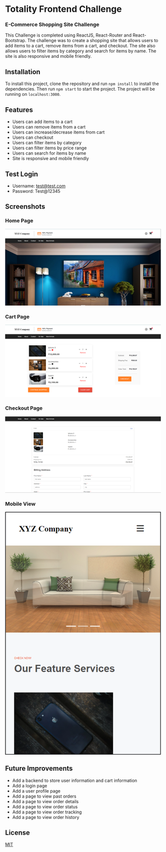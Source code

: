 # Totality Frontend Challenge

### E-Commerce Shopping Site Challenge

This Challenge is completed using ReactJS, React-Router and React-Bootstrap. The challenge was to create a shopping site that allows users to add items to a cart, remove items from a cart, and checkout. The site also allows users to filter items by category and search for items by name. The site is also responsive and mobile friendly.

## Installation

To install this project, clone the repository and run `npm install` to install the dependencies. Then run `npm start` to start the project. The project will be running on `localhost:3000`.

## Features

- Users can add items to a cart
- Users can remove items from a cart
- Users can increase/decrease items from cart
- Users can checkout
- Users can filter items by category
- Users can filter items by price range
- Users can search for items by name
- Site is responsive and mobile friendly

## Test Login

- Username: test@test.com
- Password: Test@12345

## Screenshots

### Home Page

![Home Page](./src/utils/HomePage.png)

### Cart Page

![Cart Page](./src/utils/CartPage.png)

### Checkout Page

![Checkout Page](./src/utils/CheckoutPage.png)

### Mobile View

![Mobile Page](./src/utils/MobileView.png)

## Future Improvements

- Add a backend to store user information and cart information
- Add a login page
- Add a user profile page
- Add a page to view past orders
- Add a page to view order details
- Add a page to view order status
- Add a page to view order tracking
- Add a page to view order history

## License

[MIT](https://choosealicense.com/licenses/mit/)
